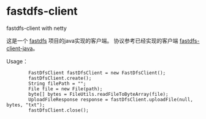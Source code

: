 # fastdfs-client
fastdfs-client with netty

这是一个 [fastdfs](https://github.com/happyfish100/fastdfs-client-java) 项目的java实现的客户端。
协议参考已经实现的客户端  [fastdfs-client-java](https://github.com/happyfish100/fastdfs-client-java)。

Usage：

```
        FastDfsClient fastDfsClient = new FastDfsClient();
        fastDfsClient.create();
        String filePath = "";
        File file = new File(path);
        byte[] bytes = FileUtils.readFileToByteArray(file);
        UploadFileResponse response = fastDfsClient.uploadFile(null, bytes, "txt");
        fastDfsClient.close();
```